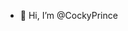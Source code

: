 - 👋 Hi, I’m @CockyPrince


<!---
CockyPrince/CockyPrince is a ✨ special ✨ repository because its `README.md` (this file) appears on your GitHub profile.
You can click the Preview link to take a look at your changes.
--->

